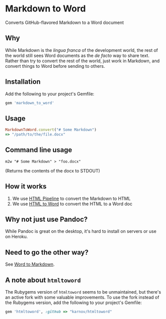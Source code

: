 # Markdown to Word

Converts GitHub-flavored Markdown to a Word document

## Why

While Markdown is the *lingua franca* of the development world, the rest of the world still sees Word documents as the *de facto* way to share text. Rather than try to convert the rest of the world, just work in Markdown, and convert things to Word before sending to others.

## Installation

Add the following to your project's Gemfile:

```ruby
gem 'markdown_to_word'
```

## Usage

```ruby
MarkdownToWord.convert("# Some Markdown")
=> "/path/to/the/file.docx"
```

## Command line usage

```
m2w "# Some Markdown" > "foo.docx"
```

(Returns the contents of the docx to STDOUT)

## How it works

1. We use [HTML Pipeline](https://github.com/jch/html-pipeline) to convert the Markdown to HTML
2. We use [HTML to Word](https://github.com/karnov/htmltoword) to convert the HTML to a Word doc

## Why not just use Pandoc?

While Pandoc is great on the desktop, it's hard to install on servers or use on Heroku.

## Need to go the other way?

See [Word to Markdown](https://github.com/benbalter/word-to-markdown).

## A note about `htmltoword`

The Rubygems version of `htmltoword` seems to be unmaintained, but there's an active fork with some valuable improvements. To use the fork instead of the Rubygems version, add the following to your project's Gemfile:

```ruby
gem 'htmltoword', :github => "karnov/htmltoword"
```
